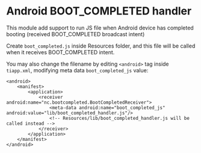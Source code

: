 # Android BOOT_COMPLETED handler

This module add support to run JS file when Android device has completed booting (received BOOT_COMPLETED broadcast intent)

Create `boot_completed.js` inside Resources folder, and this file will be called when it receives BOOT_COMPLETED intent.

You may also change the filename by editing `<android>` tag inside `tiapp.xml`, modifying meta data `boot_completed_js` value:

    <android>
        <manifest>
            <application>
                <receiver android:name="nc.bootcompleted.BootCompletedReceiver">
                    <meta-data android:name="boot_completed_js" android:value="lib/boot_completed_handler.js"/>
                    <!-- Resources/lib/boot_completed_handler.js will be called instead -->
                </receiver>
            </application>
        </manifest>
    </android>
    
